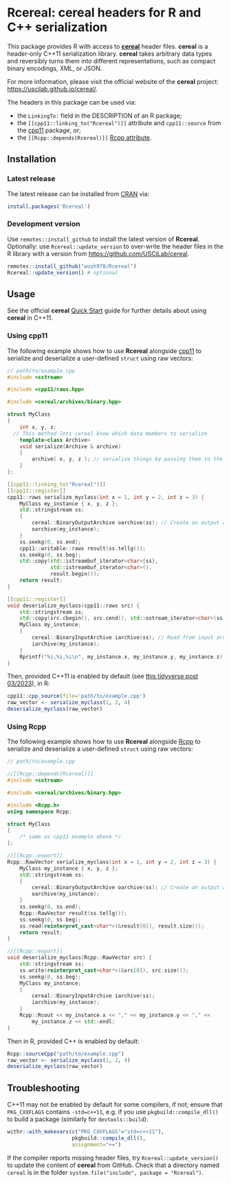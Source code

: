 # Rcereal: cereal headers for R and C++ serialization

This package provides R with access to [__cereal__][cereal_gh] header files.
__cereal__ is a header-only C++11 serialization library. __cereal__ takes
arbitrary data types and reversibly turns them into different representations,
such as compact binary encodings, XML, or JSON.

For more information, please visit the official website of the __cereal__
project: <https://uscilab.github.io/cereal/>.

[cereal_gh]: https://uscilab.github.io/cereal/

The headers in this package can be used via:

-   the `LinkingTo:` field in the DESCRIPTION of an R package;
-   the `[[cpp11::linking_to("Rcereal")]]` attribute and `cpp11::source` from
    the [cpp11][cpp11_url] package, or;
-   the `[[Rcpp::depends(Rcereal)]]` [Rcpp attribute][rcpp_attributes_vignette].

[cpp11_url]: https://cpp11.r-lib.org
[rcpp_attributes_vignette]: https://cran.r-project.org/package=Rcpp/vignettes/Rcpp-attributes.pdf


## Installation

### Latest release

The latest release can be installed from [CRAN][rcereal_cran] via:

```r
install.packages('Rcereal')
```

[rcereal_cran]: https://CRAN.R-project.org/package=Rcereal


### Development version

Use `remotes::install_github` to install the latest version of __Rcereal__.
Optionally: use `Rcereal::update_version` to over-write the header files in the
R library with a version from <https://github.com/USCiLab/cereal>.

```r
remotes::install_github("wush978/Rcereal")
Rcereal::update_version() # optional
```


## Usage

See the official __cereal__ [Quick Start][cereal_quick_start_doc] guide for
further details about using __cereal__ in C++11.

[cereal_quick_start_doc]: https://uscilab.github.io/cereal/quickstart.html


### Using cpp11

The following example shows how to use __Rcereal__ alongside [cpp11][cpp11_url]
to serialize and deserialize a user-defined `struct` using raw vectors:

```cpp
// path/to/example.cpp
#include <sstream>

#include <cpp11/raws.hpp>

#include <cereal/archives/binary.hpp>

struct MyClass
{
    int x, y, z;
  // This method lets cereal know which data members to serialize
    template<class Archive>
    void serialize(Archive & archive)
    {
        archive( x, y, z ); // serialize things by passing them to the archive
    }
};

[[cpp11::linking_to("Rcereal")]]
[[cpp11::register]]
cpp11::raws serialize_myclass(int x = 1, int y = 2, int z = 3) {
    MyClass my_instance { x, y, z };
    std::stringstream ss;
    {
        cereal::BinaryOutputArchive oarchive(ss); // Create an output archive
        oarchive(my_instance);
    }
    ss.seekg(0, ss.end);
    cpp11::writable::raws result(ss.tellg());
    ss.seekg(0, ss.beg);
    std::copy(std::istreambuf_iterator<char>{ss},
              std::istreambuf_iterator<char>(),
              result.begin());
    return result;
}

[[cpp11::register]]
void deserialize_myclass(cpp11::raws src) {
    std::stringstream ss;
    std::copy(src.cbegin(), src.cend(), std::ostream_iterator<char>(ss));
    MyClass my_instance;
    {
        cereal::BinaryInputArchive iarchive(ss); // Read from input archive
        iarchive(my_instance);
    }
    Rprintf("%i,%i,%i\n", my_instance.x, my_instance.y, my_instance.z);
}
```

Then, provided C++11 is enabled by default (see [this tidyverse
post 03/2023][tidyverse_post_03_2023]), in R:

```r
cpp11::cpp_source(file='path/to/example.cpp')
raw_vector <- serialize_myclass(1, 2, 4)
deserialize_myclass(raw_vector)
```

[tidyverse_post_03_2023]: https://www.tidyverse.org/blog/2023/03/cran-checks-compiled-code/


### Using Rcpp

The following example shows how to use __Rcereal__ alongside [Rcpp][rcpp_cran]
to serialize and deserialize a user-defined `struct` using raw vectors:

```cpp
// path/to/example.cpp

//[[Rcpp::depends(Rcereal)]]
#include <sstream>

#include <cereal/archives/binary.hpp>

#include <Rcpp.h>
using namespace Rcpp;

struct MyClass
{
    /* same as cpp11 example above */
};

//[[Rcpp::export]]
Rcpp::RawVector serialize_myclass(int x = 1, int y = 2, int z = 3) {
    MyClass my_instance { x, y, z };
    std::stringstream ss;
    {
        cereal::BinaryOutputArchive oarchive(ss); // Create an output archive
        oarchive(my_instance);
    }
    ss.seekg(0, ss.end);
    Rcpp::RawVector result(ss.tellg());
    ss.seekg(0, ss.beg);
    ss.read(reinterpret_cast<char*>(&result[0]), result.size());
    return result;
}

//[[Rcpp::export]]
void deserialize_myclass(Rcpp::RawVector src) {
    std::stringstream ss;
    ss.write(reinterpret_cast<char*>(&src[0]), src.size());
    ss.seekg(0, ss.beg);
    MyClass my_instance;
    {
        cereal::BinaryInputArchive iarchive(ss);
        iarchive(my_instance);
    }
    Rcpp::Rcout << my_instance.x << "," << my_instance.y << "," <<
        my_instance.z << std::endl;
}
```

Then in R, provided C++ is enabled by default:

```r
Rcpp::sourceCpp("path/to/example.cpp")
raw_vector <- serialize_myclass(1, 2, 4)
deserialize_myclass(raw_vector)
```

[rcpp_cran]: https://cran.r-project.org/package=Rcpp


## Troubleshooting

C++11 may not be enabled by default for some compilers, if not; ensure that
`PKG_CXXFLAGS` contains `-std=c++11`, e.g. if you use `pkgbuild::compile_dll()`
to build a package (similarly for `devtools::build`):

```r
withr::with_makevars(c("PKG_CXXFLAGS"="std=c++11"),
                     pkgbuild::compile_dll(),
                     assignment="+=")
```

If the compiler reports missing header files, try `Rcereal::update_version()` to
update the content of __cereal__ from GitHub. Check that a directory named
`cereal` is in the folder  `system.file("include", package = "Rcereal")`.
